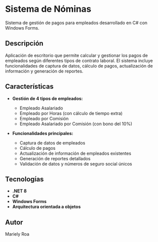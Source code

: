# Sistema de Nóminas

Sistema de gestión de pagos para empleados desarrollado en C# con Windows Forms.

## Descripción

Aplicación de escritorio que permite calcular y gestionar los pagos de empleados según diferentes tipos de contrato laboral. El sistema incluye funcionalidades de captura de datos, cálculo de pagos, actualización de información y generación de reportes.

## Características

- **Gestión de 4 tipos de empleados:**
  - Empleado Asalariado
  - Empleado por Horas (con cálculo de tiempo extra)
  - Empleado por Comisión  
  - Empleado Asalariado por Comisión (con bono del 10%)

- **Funcionalidades principales:**
  - Captura de datos de empleados
  - Cálculo de pagos 
  - Actualización de información de empleados existentes
  - Generación de reportes detallados
  - Validación de datos y números de seguro social únicos

## Tecnologías

- **.NET 8**
- **C#**
- **Windows Forms**
- **Arquitectura orientada a objetos**


## Autor
Mariely Roa
